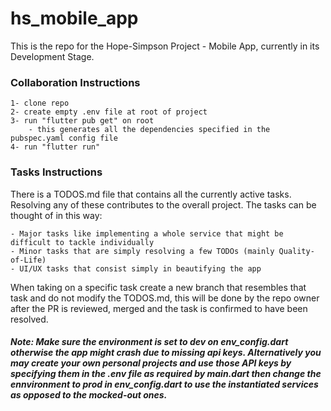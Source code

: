 # hs_mobile_app

This is the repo for the Hope-Simpson Project - Mobile App, currently in its Development Stage.

### Collaboration Instructions

    1- clone repo
    2- create empty .env file at root of project
    3- run "flutter pub get" on root
        - this generates all the dependencies specified in the pubspec.yaml config file
    4- run "flutter run"

### Tasks Instructions
There is a TODOS.md file that contains all the currently active tasks. Resolving any of these contributes to the overall project. The tasks can be thought of in this way:

    - Major tasks like implementing a whole service that might be difficult to tackle individually
    - Minor tasks that are simply resolving a few TODOs (mainly Quality-of-Life)
    - UI/UX tasks that consist simply in beautifying the app

When taking on a specific task create a new branch that resembles that task and do not modify the TODOS.md, this will be done by the repo owner after the PR is reviewed, merged and the task is confirmed to have been resolved.

##### Note: Make sure the environment is set to *dev* on *env_config.dart* otherwise the app might crash due to missing api keys. Alternatively you may create your own personal projects and use those API keys by specifying them in the *.env* file as required by *main.dart* then change the ennvironment to *prod* in *env_config.dart* to use the instantiated services as opposed to the mocked-out ones.
